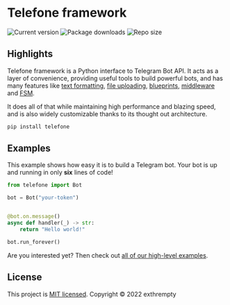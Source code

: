 # Telefone framework

[//]: # (Links to examples)
[text formatting]: https://github.com/telefone-org/framework/blob/main/examples/high_level/formatting_example.py
[middleware]: https://github.com/telefone-org/framework/blob/main/examples/high_level/setup_middleware.py
[file uploading]: https://github.com/telefone-org/framework/blob/main/examples/high_level/file_upload_example.py
[blueprints]: https://github.com/telefone-org/framework/blob/main/examples/high_level/load_blueprints.py
[FSM]: https://github.com/telefone-org/framework/blob/main/examples/high_level/use_state_dispenser.py

![Current version](https://img.shields.io/pypi/v/telefone?label=Current+version&style=for-the-badge)
![Package downloads](https://img.shields.io/pypi/dw/telefone?style=for-the-badge)
![Repo size](https://img.shields.io/github/repo-size/telefone-org/framework?label=Repo+size&style=for-the-badge)

## Highlights

Telefone framework is a Python interface to Telegram Bot API. It acts as a layer of convenience, providing useful tools to build powerful bots, and has many features like [text formatting], [file uploading], [blueprints], [middleware] and [FSM].

It does all of that while maintaining high performance and blazing speed, and is also widely customizable thanks to its thought out architecture.

```bash script
pip install telefone
```

## Examples

This example shows how easy it is to build a Telegram bot. Your bot is up and running in only **six** lines of code!

```python
from telefone import Bot

bot = Bot("your-token")


@bot.on.message()
async def handler(_) -> str:
    return "Hello world!"

bot.run_forever()
```

Are you interested yet? Then check out [all of our high-level examples](https://github.com/telefone-org/framework/tree/main/examples/high_level).

## License

This project is [MIT licensed](https://github.com/telefone-org/framework/blob/main/LICENSE). Copyright © 2022 exthrempty
